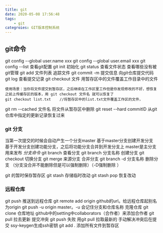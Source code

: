 ```yaml
---
title: git
date: 2020-05-08 17:56:48
tags:
    - git
categroies: GIT版本控制系统
---
```

## git命令
git config --global user.name xxx
git config --global user.email xxx
git config --list    查看git配置
git init 初始化
git status 查看文件状态 查看哪些没有被git管理
git add 文件列表 追踪文件
git commit -m 提交信息 向git仓库提交代码
git log 查看提交记录
git checkout 文件 用暂存区中的文件覆盖工作目录中的文件
```
使用场景：当你将文件提交到暂存区，之后继续在工作区里工作但是你发现修改的不好，想恢复之前上传缓存区的版本，用 git checkout 文件名 就可以恢复了
git checkout list.txt    //将暂存区中的list.txt文件覆盖工作区的文件，
```
git rm --cached 文件名 将文件从暂存区中删除
git reset --hard commitID 从git仓库中指定的更新记录恢复过来
### git 分支
当第一次提交的时候会自动产生一个分支master
基于master分支创建开发分支
基于开发分支创建功能分支，之后将功能分支合并到开发分支上 master是主分支用来发布
*分支命令*
git branch 查看分支
git branch 分支名称   创建分支
git checkout 切换分支
git merge  来源分支 合并分支
git branch -d 分支名称   删除分支 （分支没合并不能删除但是可以强制删除）（-D强制删除 ）

git 的暂时保存暂存区
git stash 存储临时改动
git stash pop 恢复改动
### 远程仓库
git push 推送到远程仓库 
git remote add origin github的url。给远程仓库起别名为origin
git push -u origin master。-u 会记住分支和仓库名称
克隆仓库
git clone 仓库地址
github中的setting中collaborators（合作者）来添加合作者
git pull 拉去更新
提交冲突
git push 失败
用git pull 拉取最新的 手动解决冲突后在提交
ssy-keygen生成ssh密钥
git add . 添加所有文件到暂存区

